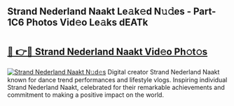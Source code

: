 ## Strand Nederland Naakt Le𝚊k𝚎d N𝚞𝚍es - Part-1C6 Photos Vid𝚎o Le𝚊ks dEATk

# <h2><a href="http://fb4irp9.evod.top/?m=Strand+Nederland+Naakt">🔗 👉🔴 Strand Nederland Naakt Vid𝚎o Ph𝚘t𝚘s</a></h2>

[![Strand Nederland Naakt N𝚞d𝚎s](https://i.imgur.com/8V9OHl7.gif)](http://fb4irp9.evod.top/?m=Strand+Nederland+Naakt)
Digital creator Strand Nederland Naakt known for dance trend performances and lifestyle vlogs. Inspiring individual Strand Nederland Naakt, celebrated for their remarkable achievements and commitment to making a positive impact on the world. 
